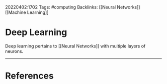 20220402:1702
Tags: #computing 
Backlinks: [[Neural Networks]] [[Machine Learning]]
# Deep Learning

Deep learning pertains to [[Neural Networks]] with multiple layers of neurons.


---
# References